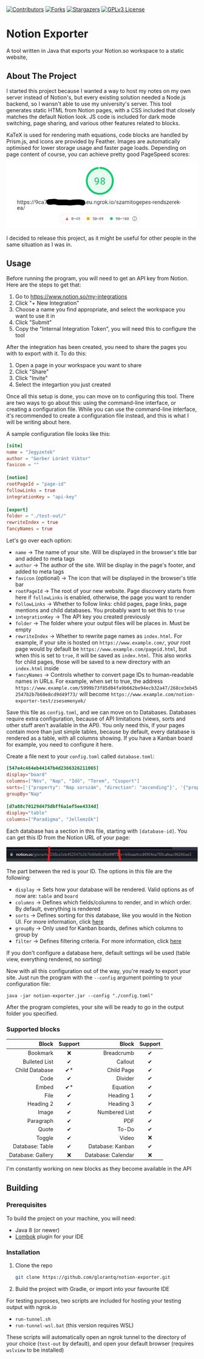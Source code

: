 <div id="top"></div>

[![Contributors][contributors-shield]][contributors-url]
[![Forks][forks-shield]][forks-url]
[![Stargazers][stars-shield]][stars-url]
[![GPLv3 License][license-shield]][license-url]


# Notion Exporter
A tool written in Java that exports your Notion.so workspace to a static website,

## About The Project
I started this project because I wanted a way to host my notes on my own server instead of Notion's, but every existing solution needed a Node.js backend, so I wansn't able to use my university's server.
This tool generates static HTML from Notion pages, with a CSS included that closely matches the default Notion look. JS code is included for dark mode switching, page sharing, and various other features related
to blocks. 

KaTeX is used for rendering math equations, code blocks are handled by Prism.js, and icons are provided by Feather. Images are automatically optimised for lower storage usage and faster page loads. Depending on page content
of course, you can achieve pretty good PageSpeed scores:

![PageSpeed Insights](git-assets/pagespeed.png "PageSpeed Insights Mobile")

I decided to release this project, as it might be useful for other people in the same situation as I was in.

## Usage

Before running the program, you will need to get an API key from Notion. Here are the steps to get that:
1. Go to https://www.notion.so/my-integrations
2. Click "+ New Integration"
3. Choose a name you find appropriate, and select the workspace you want to use it in
4. Click "Submit"
5. Copy the "Internal Integration Token", you will need this to configure the tool

After the integration has been created, you need to share the pages you with to export with it. To do this:
1. Open a page in your workspace you want to share
2. Click "Share"
3. Click "Invite"
4. Select the integartion you just created

Once all this setup is done, you can move on to configuring this tool. There are two ways to go about this: using the
command-line interface, or creating a configuration file. While you can use the command-line interface, it's recommended to
create a configuration file instead, and this is what I will be writing about here.

A sample configuration file looks like this:
```toml
[site]
name = "Jegyzetek"
author = "Gerber Lóránt Viktor"
favicon = ""

[notion]
rootPageId = "page-id"
followLinks = true
integrationKey = "api-key"

[export]
folder = "./test-out/"
rewriteIndex = true
fancyNames = true
```

Let's go over each option:
* `name` → The name of your site. Will be displayed in the browser's title bar and added to meta tags
* `author` → The author of the site. Will be display in the page's footer, and added to meta tags
* `favicon` (optional) → The icon that will be displayed in the browser's title bar
* `rootPageId` → The root of your new website. Page discovery starts from here if `followLinks` is enabled, otherwise, the page you want to render
* `followLinks` → Whether to follow links: child pages, page links, page mentions and child databases. You probably want to set this to `true`
* `integrationKey` → The API key you created previously
* `folder` → The folder where your output files will be places in. Must be empty
* `rewriteIndex` → Whether to rewrite page names as `index.html`. For example, if your site is hosted on `https://www.example.com/`, your root page would by default be `https://www.example.com/pageid.html`, but when this is set to `true`, it will be saved as `index.html`. This also works for child pages, those will be saved to a new directory with an `index.html` inside
* `fancyNames` → Controls whether to convert page IDs to human-readable names in URLs. For example, when set to true, the address `https://www.example.com/5999b73f85d04fa9b662be94ecb32a47/268ce3eb452547b2b7b60e8cd9d49f73/` will become `https://www.example.com/notion-exporter-test/zsesemenyek/`

Save this file as `config.toml`, and we can move on to Databases. Databases require extra configuration, because of API limitations (views, sorts and other stuff aren't available in the API). You only need this, if your pages contain more than
just simple tables, because by default, every database is rendered as a table, with all columns showing. If you have a Kanban board for example, you need to configure it here.

Create a file next to your `config.toml` called `database.toml`:
```toml
[547e4c464eb44147b4d2366326211065]
display="board"
columns=["Név", "Nap", "Idő", "Terem", "Csoport"]
sorts=['{"property": "Nap sorszám", "direction": "ascending"}', '{"property": "Napi sorszám", "direction": "ascending"}']
groupBy="Nap"

[d7a88c70129d475dbff6a1ef5ee4334d]
display="table"
columns=["Paradigma", "Jellemzők"]
```

Each database has a section in this file, starting with `[database-id]`. You can get this ID from the Notion URL of your page:

![Database ID](git-assets/database-id.png)

The part between the red is your ID. The options in this file are the following:
* `display` → Sets how your database will be rendered. Valid options as of now are: `table` and `board`
* `columns` → Defines which fields/columns to render, and in which order. By default, everything is rendered
* `sorts` → Defines sorting for this database, like you would in the Notion UI. For more information, click [here](https://developers.notion.com/reference/post-database-query#post-database-query-sort)
* `groupBy` → Only used for Kanban boards, defines which columns to group by
* `filter` → Defines filtering criteria. For more information, click [here](https://developers.notion.com/reference/post-database-query#post-database-query-filter)

If you don't configure a database here, default settings wil be used (table view, everything rendered, no sorting)

Now with all this configuration out of the way, you're ready to export your site. Just run the program with the `--config` argument pointing to your configuration file:
```shell
java -jar notion-exporter.jar --config "./config.toml"
```
After the program completes, your site will be ready to go in the output folder you specified.

### Supported blocks
|Block|Support|Block|Support|
|---:|:---:|---:|:---:|
|Bookmark|❌|Breadcrumb|✔|
|Bulleted List|✔|Callout|✔|
|Child Database|✔*|Child Page|✔|
|Code|✔|Divider|✔|
|Embed|✔*|Equation|✔|
|File|✔|Heading 1|✔|
|Heading 2|✔|Heading 3|✔|
|Image|✔|Numbered List|✔|
|Paragraph|✔|PDF|✔|
|Quote|✔|To-Do|✔|
|Toggle|✔|Video|❌|
|Database: Table|✔|Database: Kanban|✔|
|Database: Gallery|❌|Database: Calendar|❌|

I'm constantly working on new blocks as they become available in the API
## Building

### Prerequisites

To build the project on your machine, you will need:
* Java 8 (or newer)
* [Lombok](https://projectlombok.org/) plugin for your IDE

### Installation

1. Clone the repo
   ```sh
   git clone https://github.com/glorantq/notion-exporter.git
   ```
2. Build the project with Gradle, or import into your favourite IDE

For testing purposes, two scripts are included for hosting your testing output with ngrok.io
* `run-tunnel.sh`
* `run-tunnel-wsl.bat` (this version requires WSL)

These scripts will automatically open an ngrok tunnel to the directory of your choice (`test-out` by default), and open your default browser (requires `wslview` to be installed)

[contributors-shield]: https://img.shields.io/github/contributors/glorantq/notion-exporter.svg?style=flat
[contributors-url]: https://github.com/glorantq/notion-exporter/graphs/contributors
[forks-shield]: https://img.shields.io/github/forks/glorantq/notion-exporter.svg?style=flat
[forks-url]: https://github.com/glorantq/notion-exporter/network/members
[stars-shield]: https://img.shields.io/github/stars/glorantq/notion-exporter.svg?style=flat
[stars-url]: https://github.com/glorantq/notion-exporter/stargazers
[license-shield]: https://img.shields.io/github/license/glorantq/notion-exporter.svg?style=flat
[license-url]: https://github.com/glorantq/notion-exporter/blob/master/LICENSE.md
